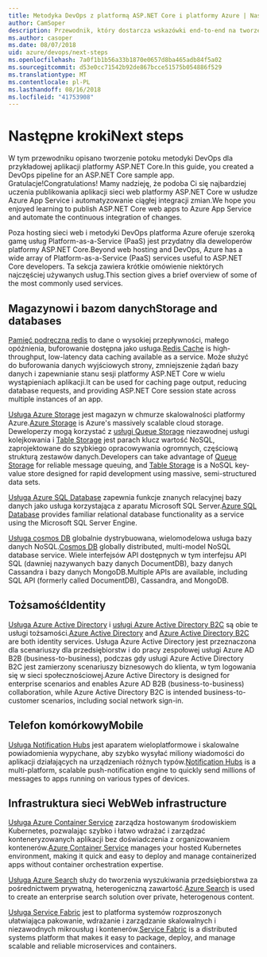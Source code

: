 ```yaml
---
title: Metodyka DevOps z platformą ASP.NET Core i platformy Azure | Następne kroki
author: CamSoper
description: Przewodnik, który dostarcza wskazówki end-to-end na tworzeniu potoku metodyki DevOps dla aplikacji ASP.NET Core hostowanych na platformie Azure.
ms.author: casoper
ms.date: 08/07/2018
uid: azure/devops/next-steps
ms.openlocfilehash: 7a0f1b1b56a33b1870e0657d8ba465adb84f5a02
ms.sourcegitcommit: d53e0cc71542b92de867bcce51575b054886f529
ms.translationtype: MT
ms.contentlocale: pl-PL
ms.lasthandoff: 08/16/2018
ms.locfileid: "41753908"
---
```

# <a name="next-steps"></a><span data-ttu-id="c7622-103">Następne kroki</span><span class="sxs-lookup"><span data-stu-id="c7622-103">Next steps</span></span>

<span data-ttu-id="c7622-104">W tym przewodniku opisano tworzenie potoku metodyki DevOps dla przykładowej aplikacji platformy ASP.NET Core.</span><span class="sxs-lookup"><span data-stu-id="c7622-104">In this guide, you created a DevOps pipeline for an ASP.NET Core sample app.</span></span> <span data-ttu-id="c7622-105">Gratulacje!</span><span class="sxs-lookup"><span data-stu-id="c7622-105">Congratulations!</span></span> <span data-ttu-id="c7622-106">Mamy nadzieję, że podoba Ci się najbardziej uczenia publikowania aplikacji sieci web platformy ASP.NET Core w usłudze Azure App Service i automatyzowanie ciągłej integracji zmian.</span><span class="sxs-lookup"><span data-stu-id="c7622-106">We hope you enjoyed learning to publish ASP.NET Core web apps to Azure App Service and automate the continuous integration of changes.</span></span>

<span data-ttu-id="c7622-107">Poza hosting sieci web i metodyki DevOps platforma Azure oferuje szeroką gamę usług Platform-as-a-Service (PaaS) jest przydatny dla deweloperów platformy ASP.NET Core.</span><span class="sxs-lookup"><span data-stu-id="c7622-107">Beyond web hosting and DevOps, Azure has a wide array of Platform-as-a-Service (PaaS) services useful to ASP.NET Core developers.</span></span> <span data-ttu-id="c7622-108">Ta sekcja zawiera krótkie omówienie niektórych najczęściej używanych usług.</span><span class="sxs-lookup"><span data-stu-id="c7622-108">This section gives a brief overview of some of the most commonly used services.</span></span>

## <a name="storage-and-databases"></a><span data-ttu-id="c7622-109">Magazynowi i bazom danych</span><span class="sxs-lookup"><span data-stu-id="c7622-109">Storage and databases</span></span>

<span data-ttu-id="c7622-110">[Pamięć podręczna redis](https://docs.microsoft.com/azure/redis-cache/) to dane o wysokiej przepływności, małego opóźnienia, buforowanie dostępna jako usługa.</span><span class="sxs-lookup"><span data-stu-id="c7622-110">[Redis Cache](https://docs.microsoft.com/azure/redis-cache/) is high-throughput, low-latency data caching available as a service.</span></span> <span data-ttu-id="c7622-111">Może służyć do buforowania danych wyjściowych strony, zmniejszenie żądań bazy danych i zapewnianie stanu sesji platformy ASP.NET Core w wielu wystąpieniach aplikacji.</span><span class="sxs-lookup"><span data-stu-id="c7622-111">It can be used for caching page output, reducing database requests, and providing ASP.NET Core session state across multiple instances of an app.</span></span>

<span data-ttu-id="c7622-112">[Usługa Azure Storage](https://docs.microsoft.com/azure/storage/) jest magazyn w chmurze skalowalności platformy Azure.</span><span class="sxs-lookup"><span data-stu-id="c7622-112">[Azure Storage](https://docs.microsoft.com/azure/storage/) is Azure's massively scalable cloud storage.</span></span> <span data-ttu-id="c7622-113">Deweloperzy mogą korzystać z [usługi Queue Storage](https://docs.microsoft.com/azure/storage/queues/storage-queues-introduction) niezawodnej usługi kolejkowania i [Table Storage](https://docs.microsoft.com/azure/storage/tables/table-storage-overview) jest parach klucz wartość NoSQL, zaprojektowane do szybkiego opracowywania ogromnych, częściową strukturą zestawów danych.</span><span class="sxs-lookup"><span data-stu-id="c7622-113">Developers can take advantage of [Queue Storage](https://docs.microsoft.com/azure/storage/queues/storage-queues-introduction) for reliable message queuing, and [Table Storage](https://docs.microsoft.com/azure/storage/tables/table-storage-overview) is a NoSQL key-value store designed for rapid development using massive, semi-structured data sets.</span></span>

<span data-ttu-id="c7622-114">[Usługa Azure SQL Database](https://docs.microsoft.com/azure/sql-database/) zapewnia funkcje znanych relacyjnej bazy danych jako usługa korzystająca z aparatu Microsoft SQL Server.</span><span class="sxs-lookup"><span data-stu-id="c7622-114">[Azure SQL Database](https://docs.microsoft.com/azure/sql-database/) provides familiar relational database functionality as a service using the Microsoft SQL Server Engine.</span></span>

<span data-ttu-id="c7622-115">[Usługa cosmos DB](https://docs.microsoft.com/azure/cosmos-db/) globalnie dystrybuowana, wielomodelowa usługa bazy danych NoSQL.</span><span class="sxs-lookup"><span data-stu-id="c7622-115">[Cosmos DB](https://docs.microsoft.com/azure/cosmos-db/) globally distributed, multi-model NoSQL database service.</span></span> <span data-ttu-id="c7622-116">Wiele interfejsów API dostępnych w tym interfejsu API SQL (dawniej nazywanych bazy danych DocumentDB), bazy danych Cassandra i bazy danych MongoDB.</span><span class="sxs-lookup"><span data-stu-id="c7622-116">Multiple APIs are available, including SQL API (formerly called DocumentDB), Cassandra, and MongoDB.</span></span>

## <a name="identity"></a><span data-ttu-id="c7622-117">Tożsamość</span><span class="sxs-lookup"><span data-stu-id="c7622-117">Identity</span></span>

<span data-ttu-id="c7622-118">[Usługa Azure Active Directory](https://docs.microsoft.com/azure/active-directory/) i [usługi Azure Active Directory B2C](https://docs.microsoft.com/azure/active-directory-b2c/) są obie te usługi tożsamości.</span><span class="sxs-lookup"><span data-stu-id="c7622-118">[Azure Active Directory](https://docs.microsoft.com/azure/active-directory/) and [Azure Active Directory B2C](https://docs.microsoft.com/azure/active-directory-b2c/) are both identity services.</span></span> <span data-ttu-id="c7622-119">Usługa Azure Active Directory jest przeznaczona dla scenariuszy dla przedsiębiorstw i do pracy zespołowej usługi Azure AD B2B (business-to-business), podczas gdy usługi Azure Active Directory B2C jest zamierzony scenariuszy biznesowych do klienta, w tym logowania się w sieci społecznościowej.</span><span class="sxs-lookup"><span data-stu-id="c7622-119">Azure Active Directory is designed for enterprise scenarios and enables Azure AD B2B (business-to-business) collaboration, while Azure Active Directory B2C is intended business-to-customer scenarios, including social network sign-in.</span></span>

## <a name="mobile"></a><span data-ttu-id="c7622-120">Telefon komórkowy</span><span class="sxs-lookup"><span data-stu-id="c7622-120">Mobile</span></span>

<span data-ttu-id="c7622-121">[Usługa Notification Hubs](https://docs.microsoft.com/azure/notification-hubs/) jest aparatem wieloplatformowe i skalowalne powiadomienia wypychane, aby szybko wysyłać miliony wiadomości do aplikacji działających na urządzeniach różnych typów.</span><span class="sxs-lookup"><span data-stu-id="c7622-121">[Notification Hubs](https://docs.microsoft.com/azure/notification-hubs/) is a multi-platform, scalable push-notification engine to quickly send millions of messages to apps running on various types of devices.</span></span>

## <a name="web-infrastructure"></a><span data-ttu-id="c7622-122">Infrastruktura sieci Web</span><span class="sxs-lookup"><span data-stu-id="c7622-122">Web infrastructure</span></span>

<span data-ttu-id="c7622-123">[Usługa Azure Container Service](https://docs.microsoft.com/azure/aks/) zarządza hostowanym środowiskiem Kubernetes, pozwalając szybko i łatwo wdrażać i zarządzać konteneryzowanych aplikacji bez doświadczenia z organizowaniem kontenerów.</span><span class="sxs-lookup"><span data-stu-id="c7622-123">[Azure Container Service](https://docs.microsoft.com/azure/aks/) manages your hosted Kubernetes environment, making it quick and easy to deploy and manage containerized apps without container orchestration expertise.</span></span>

<span data-ttu-id="c7622-124">[Usługa Azure Search](https://docs.microsoft.com/azure/search/) służy do tworzenia wyszukiwania przedsiębiorstwa za pośrednictwem prywatną, heterogeniczną zawartość.</span><span class="sxs-lookup"><span data-stu-id="c7622-124">[Azure Search](https://docs.microsoft.com/azure/search/) is used to create an enterprise search solution over private, heterogenous content.</span></span>

<span data-ttu-id="c7622-125">[Usługa Service Fabric](https://docs.microsoft.com/azure/service-fabric/) jest to platforma systemów rozproszonych ułatwiająca pakowanie, wdrażanie i zarządzanie skalowalnych i niezawodnych mikrousług i kontenerów.</span><span class="sxs-lookup"><span data-stu-id="c7622-125">[Service Fabric](https://docs.microsoft.com/azure/service-fabric/) is a distributed systems platform that makes it easy to package, deploy, and manage scalable and reliable microservices and containers.</span></span>
